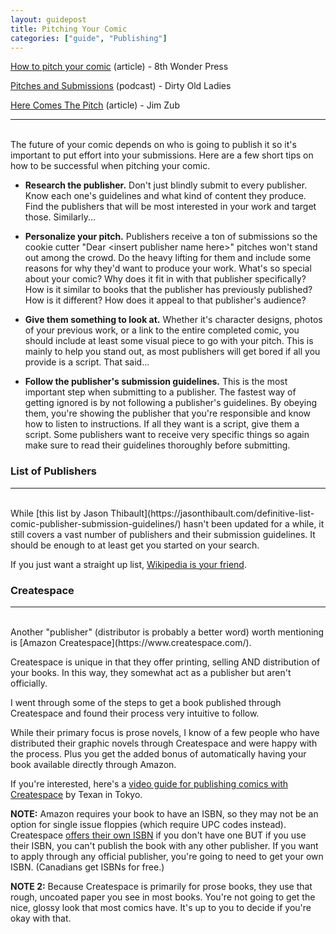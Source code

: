 ```yaml
---
layout: guidepost
title: Pitching Your Comic
categories: ["guide", "Publishing"]
---
```


[How to pitch your comic](https://8thwonderpress.com/advice-for-creators/how-to-pitch-your-comic/) (article) - 8th Wonder Press

[Pitches and Submissions](http://dirtyoldladies.libsyn.com/episode-37-pitches-and-submissions) (podcast) - Dirty Old Ladies

[Here Comes The Pitch](http://www.jimzub.com/here-comes-the-pitch-part-two/) (article) - Jim Zub

<hr><br>
The future of your comic depends on who is going to publish it so it's important to put effort into your submissions. Here are a few short tips on how to be successful when pitching your comic.

- **Research the publisher.** Don't just blindly submit to every publisher. Know each one's guidelines and what kind of content they produce. Find the publishers that will be most interested in your work and target those. Similarly...

- **Personalize your pitch.** Publishers receive a ton of submissions so the cookie cutter "Dear \<insert publisher name here\>" pitches won't stand out among the crowd. Do the heavy lifting for them and include some reasons for why they'd want to produce your work. What's so special about your comic? Why does it fit in with that publisher specifically? How is it similar to books that the publisher has previously published? How is it different? How does it appeal to that publisher's audience?

- **Give them something to look at.** Whether it's character designs, photos of your previous work, or a link to the entire completed comic, you should include at least some visual piece to go with your pitch. This is mainly to help you stand out, as most publishers will get bored if all you provide is a script. That said...
 
- **Follow the publisher's submission guidelines.** This is the most important step when submitting to a publisher. The fastest way of getting ignored is by not following a publisher's guidelines. By obeying them, you're showing the publisher that you're responsible and know how to listen to instructions. If all they want is a script, give them a script. Some publishers want to receive very specific things so again make sure to read their guidelines thoroughly before submitting.
 
### List of Publishers

<hr><br>
While [this list by Jason Thibault](https://jasonthibault.com/definitive-list-comic-publisher-submission-guidelines/) hasn't been updated for a while, it still covers a vast number of publishers and their submission guidelines. It should be enough to at least get you started on your search.

If you just want a straight up list, [Wikipedia is your friend](https://en.wikipedia.org/wiki/List_of_comics_publishing_companies).

### Createspace

<hr><br>
Another "publisher" (distributor is probably a better word) worth mentioning is [Amazon Createspace](https://www.createspace.com/).

Createspace is unique in that they offer printing, selling AND distribution of your books. In this way, they somewhat act as a publisher but aren't officially.

I went through some of the steps to get a book published through Createspace and found their process very intuitive to follow.

While their primary focus is prose novels, I know of a few people who have distributed their graphic novels through Createspace and were happy with the process. Plus you get the added bonus of automatically having your book available directly through Amazon.

If you're interested, here's a [video guide for publishing comics with Createspace](https://www.youtube.com/watch?v=o-u6LSgRxPk) by Texan in Tokyo.

**NOTE:** Amazon requires your book to have an ISBN, so they may not be an option for single issue floppies (which require UPC codes instead). Createspace [offers their own ISBN](https://www.createspace.com/Products/Book/ISBNs.jsp) if you don't have one BUT if you use their ISBN, you can't publish the book with any other publisher. If you want to apply through any official publisher, you're going to need to get your own ISBN. (Canadians get ISBNs for free.)

**NOTE 2:** Because Createspace is primarily for prose books, they use that rough, uncoated paper you see in most books. You're not going to get the nice, glossy look that most comics have. It's up to you to decide if you're okay with that.